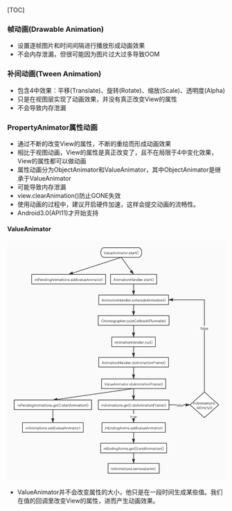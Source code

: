 [TOC]

### 帧动画(Drawable Animation)
* 设置逐帧图片和时间间隔进行播放形成动画效果
* 不会内存泄漏，但很可能因为图片过大过多导致OOM

### 补间动画(Tween Animation)
* 包含4中效果：平移(Translate)、旋转(Rotate)、缩放(Scale)、透明度(Alpha)
* 只是在视图层实现了动画效果，并没有真正改变View的属性
* 不会导致内存泄漏

### PropertyAnimator属性动画
* 通过不断的改变View的属性，不断的重绘而形成动画效果
* 相比于视图动画，View的属性是真正改变了，且不在局限于4中变化效果，View的属性都可以做动画
* 属性动画分为ObjectAnimator和ValueAnimator，其中ObjectAnimator是继承于ValueAnimator
* 可能导致内存泄漏
* view.clearAnimation()防止GONE失效
* 使用动画的过程中，建议开启硬件加速，这样会提交动画的流畅性。
* Android3.0(API11)才开始支持

#### ValueAnimator
![](pic/value_anim.png)

* ValueAnimator并不会改变属性的大小，他只是在一段时间生成某些值。我们在值的回调里改变View的属性，进而产生动画效果。

